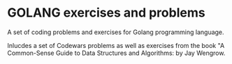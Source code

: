 # GOLANG exercises and problems 

A set of coding problems and exercises for Golang programming language. 

Inlucdes a set of Codewars problems as well as exercises from the book "A Common-Sense Guide to Data Structures and Algorithms: by Jay Wengrow. 


